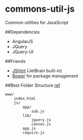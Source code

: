 # commons-util-js
Common utilities for JavaScript

##Dependencies
* AngularJS
* JQuery
* JQuery-UI

##Friends
* [JSHint](http://jshint.com/) (JetBrain built-in)  
* [Bower](http://bower.io/) for package management

##Best Folder Structure
[ref](http://requirejs.org/docs/api.html)
```
www/
    index.html
    js/
        app/
            sub.js
        lib/
            jquery.js
            canvas.js
        app.js
        require.js
```
